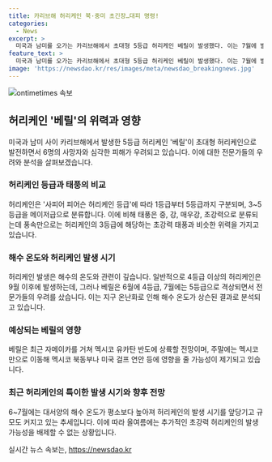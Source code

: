 ```yaml
---
title: 카리브해 허리케인 북·중미 초긴장…대피 명령!
categories:
  - News
excerpt: >
  미국과 남미를 오가는 카리브해에서 초대형 5등급 허리케인 베릴이 발생했다. 이는 7월에 발생한 것으로, 평소 9월에 발생하는 허리케인과는 다르다. 풍속만 봐도 허리케인은 태풍을 능가하며, 허리케인의 과거 특징을 뛰어넘는 위력과 피해를 가져왔다. 베릴은 해수 온도 상승으로 6월에 발생하며, 전문가들은 이는 지구 온난화로 인한 것으로 분석한다. 이를 통해 올여름에 추가적인 초강력 허리케인 발생 가능성이 크다는 것을 경고했다. 현재 베릴은 자메이카를 거쳐 멕시코 유카탄반도에 상륙할 전망이다.
feature_text: >
  미국과 남미를 오가는 카리브해에서 초대형 5등급 허리케인 베릴이 발생했다. 이는 7월에 발생한 것으로, 평소 9월에 발생하는 허리케인과는 다르다. 풍속만 봐도 허리케인은 태풍을 능가하며, 허리케인의 과거 특징을 뛰어넘는 위력과 피해를 가져왔다. 베릴은 해수 온도 상승으로 6월에 발생하며, 전문가들은 이는 지구 온난화로 인한 것으로 분석한다. 이를 통해 올여름에 추가적인 초강력 허리케인 발생 가능성이 크다는 것을 경고했다. 현재 베릴은 자메이카를 거쳐 멕시코 유카탄반도에 상륙할 전망이다.
image: 'https://newsdao.kr/res/images/meta/newsdao_breakingnews.jpg'
---
```


<p><img src="https://newsdao.kr/res/images/meta/newsdao_breakingnews.jpg" alt="ontimetimes 속보" /></p>

<h2 data-ke-size="size26">허리케인 '베릴'의 위력과 영향</h2>

<p data-ke-size="size16">미국과 남미 사이 카리브해에서 발생한 5등급 허리케인 '베릴'이 초대형 허리케인으로 발전하면서 6명의 사망자와 심각한 피해가 우려되고 있습니다. 이에 대한 전문가들의 우려와 분석을 살펴보겠습니다.</p>

<h3>허리케인 등급과 태풍의 비교</h3>

<p data-ke-size="size16">허리케인은 '사피어 피어슨 허리케인 등급'에 따라 1등급부터 5등급까지 구분되며, 3~5등급을 메이저급으로 분류합니다. 이에 비해 태풍은 중, 강, 매우강, 초강력으로 분류되는데 풍속만으로는 허리케인의 3등급에 해당하는 초강력 태풍과 비슷한 위력을 가지고 있습니다.</p>

<h3>해수 온도와 허리케인 발생 시기</h3>

<p data-ke-size="size16">허리케인 발생은 해수의 온도와 관련이 깊습니다. 일반적으로 4등급 이상의 허리케인은 9월 이후에 발생하는데, 그러나 베릴은 6월에 4등급, 7월에는 5등급으로 격상되면서 전문가들의 우려를 샀습니다. 이는 지구 온난화로 인해 해수 온도가 상슨된 결과로 분석되고 있습니다.</p>

<h3>예상되는 베릴의 영향</h3>

<p data-ke-size="size16">베릴은 최근 자메이카를 거쳐 멕시코 유카탄 반도에 상륙할 전망이며, 주말에는 멕시코만으로 이동해 멕시코 북동부나 미국 걸프 연안 등에 영향을 줄 가능성이 제기되고 있습니다.</p>

<h3>최근 허리케인의 특이한 발생 시기와 향후 전망</h3>

<p data-ke-size="size16">6~7월에는 대서양의 해수 온도가 평소보다 높아져 허리케인의 발생 시기를 앞당기고 규모도 커지고 있는 추세입니다. 이에 따라 올여름에는 추가적인 초강력 허리케인의 발생 가능성을 배제할 수 없는 상황입니다.</p>
실시간 뉴스 속보는, <a href="https://newsdao.kr" rel="dofollow">https://newsdao.kr</a>


